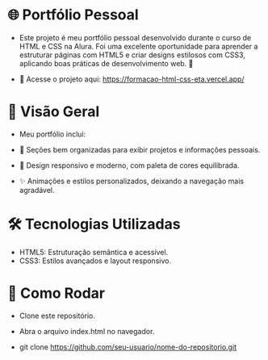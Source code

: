 
# 🌐 Portfólio Pessoal 
- Este projeto é meu portfólio pessoal desenvolvido durante o curso de HTML e CSS na Alura. Foi uma excelente oportunidade para aprender a estruturar páginas com HTML5 e criar designs estilosos com CSS3, aplicando boas práticas de desenvolvimento web. 🚀

- 🔗 Acesse o projeto aqui: https://formacao-html-css-eta.vercel.app/

# 🎨 Visão Geral  
- Meu portfólio inclui:

- 📑 Seções bem organizadas para exibir projetos e informações pessoais.
- 🎨 Design responsivo e moderno, com paleta de cores equilibrada.
- ✨ Animações e estilos personalizados, deixando a navegação mais agradável.

# 🛠️ Tecnologias Utilizadas
- HTML5: Estruturação semântica e acessível.
- CSS3: Estilos avançados e layout responsivo.

# 🚀 Como Rodar
- Clone este repositório.
- Abra o arquivo index.html no navegador.

- git clone https://github.com/seu-usuario/nome-do-repositorio.git
